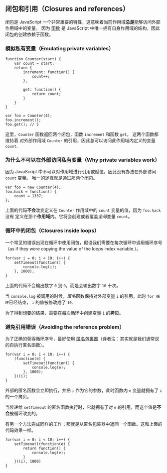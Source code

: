 ﻿## 闭包和引用（Closures and references）

闭包是 JavaScript 一个非常重要的特性，这意味着当前作用域**总是**能够访问外部作用域中的变量。
因为 [函数](#scopes) 是 JavaScript 中唯一拥有自身作用域的结构，因此闭包的创建依赖于函数。

### 模拟私有变量（Emulating private variables）

    function Counter(start) {
        var count = start;
        return {
            increment: function() {
                count++;
            },

            get: function() {
                return count;
            }
        }
    }

    var foo = Counter(4);
    foo.increment();
    foo.get(); // 5

这里，`Counter` 函数返回两个闭包，函数 `increment` 和函数 `get`。 这两个函数都维持着
对外部作用域 `Counter` 的引用，因此总可以访问此作用域内定义的变量 `count`.

### 为什么不可以在外部访问私有变量（Why private variables work）

因为 JavaScript 中不可以对作用域进行引用或赋值，因此没有办法在外部访问 `count` 变量。
唯一的途径就是通过那两个闭包。

    var foo = new Counter(4);
    foo.hack = function() {
        count = 1337;
    };

上面的代码**不会**改变定义在 `Counter` 作用域中的 `count` 变量的值，因为 `foo.hack` 没有
定义在那个**作用域**内。它将会创建或者覆盖*全局*变量 `count`。

### 循环中的闭包（Closures inside loops）

一个常见的错误出现在循环中使用闭包，假设我们需要在每次循环中调用循环序号（as if they were
copying the value of the loops index variable.）。

    for(var i = 0; i < 10; i++) {
        setTimeout(function() {
            console.log(i);  
        }, 1000);
    }

上面的代码不会输出数字 `0` 到 `9`，而是会输出数字 `10` 十次。

当 `console.log` 被调用的时候，*匿名*函数保持对外部变量 `i` 的引用，此时 `for 循环`已经结束， `i` 的值被修改成了 `10`. 

为了得到想要的结果，需要在每次循环中创建变量 `i` 的**拷贝**。

### 避免引用错误（Avoiding the reference problem）

为了正确的获得循环序号，最好使用 [匿名包裹器](#scopes)（译者注：其实就是我们通常说的自执行匿名函数）。

    for(var i = 0; i < 10; i++) {
        (function(e) {
            setTimeout(function() {
                console.log(e);  
            }, 1000);
        })(i);
    }

外部的匿名函数会立即执行，并把 `i` 作为它的参数，此时函数内 `e` 变量就拥有了 `i` 的一个拷贝。

当传递给 `setTimeout` 的匿名函数执行时，它就拥有了对 `e` 的引用，而这个值是**不会**被循环改变的。

有另一个方法完成同样的工作；那就是从匿名包装器中返回一个函数。这和上面的代码效果一样。

    for(var i = 0; i < 10; i++) {
        setTimeout((function(e) {
            return function() {
                console.log(e);
            }
        })(i), 1000)
    }


